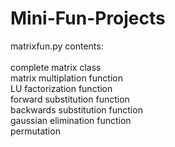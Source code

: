 # Mini-Fun-Projects

matrixfun.py contents: <br />
<br />
complete matrix class <br />
matrix multiplation function <br />
LU factorization function <br />
forward substitution function <br />
backwards substitution function <br />
gaussian elimination function <br />
permutation <br />
<br />
<br />
